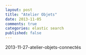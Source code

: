 ```yaml
---
layout: post
title: "Atelier Objets"
date: 2013-11-05
comments: true
categories: elastic search
published: false
---
```


2013-11-27-atelier-objets-connectés